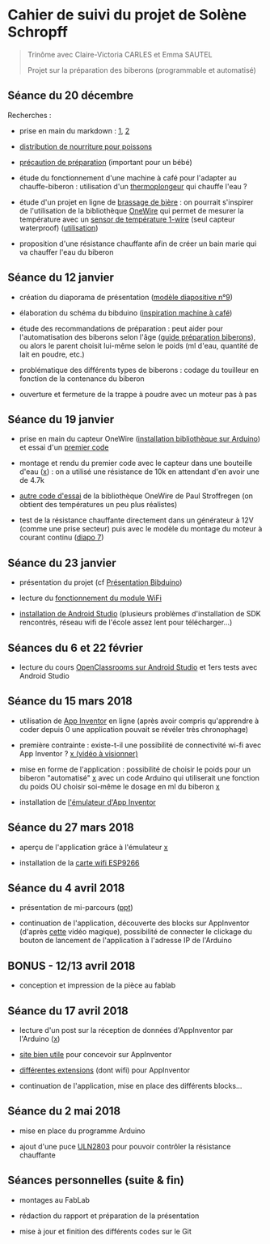 Cahier de suivi du projet de Solène Schropff
====

> Trinôme avec Claire-Victoria CARLES et Emma SAUTEL
>
> Projet sur la préparation des biberons (programmable et automatisé)


Séance du 20 décembre
----

Recherches :

- prise en main du markdown : [1](https://blog.wax-o.com/2014/04/tutoriel-un-guide-pour-bien-commencer-avec-markdown/), [2](https://openclassrooms.com/courses/redigez-en-markdown)

- [distribution de nourriture pour poissons](http://forum.arduino.cc/index.php?topic=377612.0)

- [précaution de préparation](https://www.ameli.fr/assure/sante/themes/alimentation-0-3-ans/preparer-biberon) (important pour un bébé)

- étude du fonctionnement d'une machine à café pour l'adapter au chauffe-biberon : utilisation d'un [thermoplongeur](https://www.boulanger.com/ref/51277?xtor=SEC-8827-GOO&xts=171153&origin=pla&kwd=&gclid=EAIaIQobChMIuKXGvd6Y2AIVpbftCh0Gegb-EAQYBSABEgInjfD_BwE&gclsrc=aw.ds) qui chauffe l'eau ?

- étude d'un projet en ligne de [brassage de bière](http://forum.arduino.cc/index.php?topic=379020.0) : on pourrait s'inspirer de l'utilisation de la bibliothèque [OneWire](https://playground.arduino.cc/Learning/OneWire) qui permet de mesurer la température avec un [sensor de température 1-wire](https://www.adafruit.com/product/381) (seul capteur waterproof) ([utilisation](http://www.touteladomotique.com/index.php?option=com_content&id=296:2012011501&Itemid=13))

- proposition d'une résistance chauffante afin de créer un bain marie qui va chauffer l'eau du biberon


Séance du 12 janvier
----

- création du diaporama de présentation ([modèle diapositive n°9](http://users.polytech.unice.fr/~ferrero/TPelec2/Arduino_projet.pdf))

- élaboration du schéma du bibduino ([inspiration machine à café](https://i.ytimg.com/vi/bdasYQ78Zsw/maxresdefault.jpg))

- étude des recommandations de préparation : peut aider pour l'automatisation des biberons selon l'âge ([guide préparation biberons](http://www.guidegrossesse.com/nourrir-bebe/nombre-de-biberons-et-quantite-de-lait.htm)), ou alors le parent choisit lui-même selon le poids (ml d'eau, quantité de lait en poudre, etc.)

- problématique des différents types de biberons : codage du touilleur en fonction de la contenance du biberon

- ouverture et fermeture de la trappe à poudre avec un moteur pas à pas


Séance du 19 janvier
----

- prise en main du capteur OneWire ([installation bibliothèque sur Arduino](http://www.mon-club-elec.fr/pmwiki_reference_arduino/pmwiki.php?n=Main.LibrairieOneWire)) et essai d'un [premier code](http://bildr.org/2011/07/ds18b20-arduino/)

- montage et rendu du premier code avec le capteur dans une bouteille d'eau ([x](https://www.zupimages.net/up/18/03/jbb4.png)) : on a utilisé une résistance de 10k en attendant d'en avoir une de 4.7k

- [autre code d'essai](https://github.com/PaulStoffregen/OneWire/blob/master/examples/DS18x20_Temperature/DS18x20_Temperature.pde) de la bibliothèque OneWire de Paul Stroffregen (on obtient des températures un peu plus réalistes)

- test de la résistance chauffante directement dans un générateur à 12V (comme une prise secteur) puis avec le modèle du montage du moteur à courant continu ([diapo 7](http://users.polytech.unice.fr/~ferrero/TPelec2/arduino4.pdf))


Séance du 23 janvier
----

- présentation du projet (cf [Présentation Bibduino](https://github.com/cvcarles/Bibduino/blob/master/doc/Projet%20Bibduino.pdf))

- lecture du [fonctionnement du module WiFi](http://blog.rexave.net/tutoriel-esp8266-esp07/)

- [installation de Android Studio](http://www.obzilo.com/2015/02/installer-sdk-dandroid-mac-os-x-windows-adb-fastboot.html) (plusieurs problèmes d'installation de SDK rencontrés, réseau wifi de l'école assez lent pour télécharger...)


Séances du 6 et 22 février
----

- lecture du cours [OpenClassrooms sur Android Studio](https://openclassrooms.com/courses/creez-des-applications-pour-android) et 1ers tests avec Android Studio


Séance du 15 mars 2018
----

- utilisation de [App Inventor](http://ai2.appinventor.mit.edu/) en ligne (après avoir compris qu'apprendre à coder depuis 0 une application pouvait se révéler très chronophage)

- première contrainte : existe-t-il une possibilité de connectivité wi-fi avec App Inventor ? [x (vidéo à visionner)](https://www.youtube.com/watch?v=ZH7ufemP8e0)

- mise en forme de l'application : possibilité de choisir le poids pour un biberon "automatisé" [x](https://www.notrefamille.com/forum/le-coin-des-bebes-0-3-ans/diversification-alimentaire/calcul-quantite-lait-biberon-selon-poids-du-bebe-t260794.html) avec un code Arduino qui utiliserait une fonction du poids OU choisir soi-même le dosage en ml du biberon [x](https://www.babycenter.fr/a1500097/quel-dosage-de-lait-en-poudre-pour-le-biberon-de-mon-b%C3%A9b%C3%A9-)

- installation de [l'émulateur d'App Inventor](http://appinventor.mit.edu/explore/ai2/mac.html)


Séance du 27 mars 2018
----

- aperçu de l'application grâce à l'émulateur [x](https://zupimages.net/up/18/13/edq9.png)

- installation de la [carte wifi ESP9266](http://www.instructables.com/id/Quick-Start-to-Nodemcu-ESP8266-on-Arduino-IDE/)


Séance du 4 avril 2018
----

- présentation de mi-parcours ([ppt](https://github.com/cvcarles/Bibduino/blob/master/doc/Bibduino(mi-parcours).pdf))

- continuation de l'application, découverte des blocks sur AppInventor (d'après [cette](https://www.youtube.com/watch?v=ZH7ufemP8e0) vidéo magique), possibilité de connecter le clickage du bouton de lancement de l'application à l'adresse IP de l'Arduino


BONUS - 12/13 avril 2018
----

- conception et impression de la pièce au fablab


Séance du 17 avril 2018
----

- lecture d'un post sur la réception de données d'AppInventor par l'Arduino ([x](https://openclassrooms.com/forum/sujet/reception-de-donnees-arduino-app-inventor-2))

- [site bien utile](http://appinventor.mit.edu/explore/content/basic.html) pour concevoir sur AppInventor

- [différentes extensions](https://puravidaapps.com/extensions.php) (dont wifi) pour AppInventor

- continuation de l'application, mise en place des différents blocks...


Séance du 2 mai 2018
----

- mise en place du programme Arduino

- ajout d'une puce [ULN2803](https://wiki.mchobby.be/index.php?title=ULN2803-Sch%C3%A9ma) pour pouvoir contrôler la résistance chauffante

Séances personnelles (suite & fin)
----

- montages au FabLab

- rédaction du rapport et préparation de la présentation

- mise à jour et finition des différents codes sur le Git
